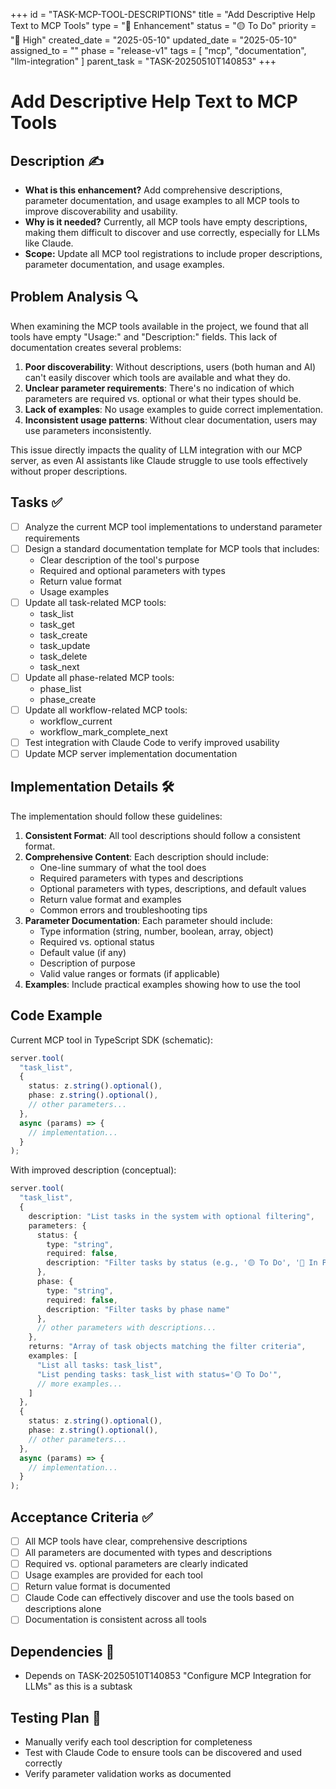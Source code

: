 +++
id = "TASK-MCP-TOOL-DESCRIPTIONS"
title = "Add Descriptive Help Text to MCP Tools"
type = "🔄 Enhancement"
status = "🟡 To Do"
priority = "🔼 High"
created_date = "2025-05-10"
updated_date = "2025-05-10"
assigned_to = ""
phase = "release-v1"
tags = [ "mcp", "documentation", "llm-integration" ]
parent_task = "TASK-20250510T140853"
+++

# Add Descriptive Help Text to MCP Tools

## Description ✍️

* **What is this enhancement?** Add comprehensive descriptions, parameter documentation, and usage examples to all MCP tools to improve discoverability and usability.
* **Why is it needed?** Currently, all MCP tools have empty descriptions, making them difficult to discover and use correctly, especially for LLMs like Claude.
* **Scope:** Update all MCP tool registrations to include proper descriptions, parameter documentation, and usage examples.

## Problem Analysis 🔍

When examining the MCP tools available in the project, we found that all tools have empty "Usage:" and "Description:" fields. This lack of documentation creates several problems:

1. **Poor discoverability**: Without descriptions, users (both human and AI) can't easily discover which tools are available and what they do.
2. **Unclear parameter requirements**: There's no indication of which parameters are required vs. optional or what their types should be.
3. **Lack of examples**: No usage examples to guide correct implementation.
4. **Inconsistent usage patterns**: Without clear documentation, users may use parameters inconsistently.

This issue directly impacts the quality of LLM integration with our MCP server, as even AI assistants like Claude struggle to use tools effectively without proper descriptions.

## Tasks ✅

- [ ] Analyze the current MCP tool implementations to understand parameter requirements
- [ ] Design a standard documentation template for MCP tools that includes:
  - Clear description of the tool's purpose
  - Required and optional parameters with types
  - Return value format
  - Usage examples
- [ ] Update all task-related MCP tools:
  - task_list
  - task_get
  - task_create
  - task_update
  - task_delete
  - task_next
- [ ] Update all phase-related MCP tools:
  - phase_list
  - phase_create
- [ ] Update all workflow-related MCP tools:
  - workflow_current
  - workflow_mark_complete_next
- [ ] Test integration with Claude Code to verify improved usability
- [ ] Update MCP server implementation documentation

## Implementation Details 🛠️

The implementation should follow these guidelines:

1. **Consistent Format**: All tool descriptions should follow a consistent format.
2. **Comprehensive Content**: Each description should include:
   - One-line summary of what the tool does
   - Required parameters with types and descriptions
   - Optional parameters with types, descriptions, and default values
   - Return value format and examples
   - Common errors and troubleshooting tips
3. **Parameter Documentation**: Each parameter should include:
   - Type information (string, number, boolean, array, object)
   - Required vs. optional status
   - Default value (if any)
   - Description of purpose
   - Valid value ranges or formats (if applicable)
4. **Examples**: Include practical examples showing how to use the tool

## Code Example

Current MCP tool in TypeScript SDK (schematic):

```typescript
server.tool(
  "task_list",
  {
    status: z.string().optional(),
    phase: z.string().optional(),
    // other parameters...
  },
  async (params) => {
    // implementation...
  }
);
```

With improved description (conceptual):

```typescript
server.tool(
  "task_list",
  {
    description: "List tasks in the system with optional filtering",
    parameters: {
      status: {
        type: "string",
        required: false,
        description: "Filter tasks by status (e.g., '🟡 To Do', '🔵 In Progress')"
      },
      phase: {
        type: "string",
        required: false,
        description: "Filter tasks by phase name"
      },
      // other parameters with descriptions...
    },
    returns: "Array of task objects matching the filter criteria",
    examples: [
      "List all tasks: task_list",
      "List pending tasks: task_list with status='🟡 To Do'",
      // more examples...
    ]
  },
  {
    status: z.string().optional(),
    phase: z.string().optional(),
    // other parameters...
  },
  async (params) => {
    // implementation...
  }
);
```

## Acceptance Criteria ✅

- [ ] All MCP tools have clear, comprehensive descriptions
- [ ] All parameters are documented with types and descriptions
- [ ] Required vs. optional parameters are clearly indicated
- [ ] Usage examples are provided for each tool
- [ ] Return value format is documented
- [ ] Claude Code can effectively discover and use the tools based on descriptions alone
- [ ] Documentation is consistent across all tools

## Dependencies 🔄

- Depends on TASK-20250510T140853 "Configure MCP Integration for LLMs" as this is a subtask

## Testing Plan 🧪

- Manually verify each tool description for completeness
- Test with Claude Code to ensure tools can be discovered and used correctly
- Verify parameter validation works as documented
